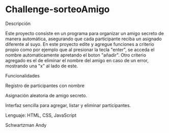 # Challenge-sorteoAmigo

Descripción

Este proyecto consiste en un programa para organizar un amigo secreto de manera automática, asegurando que cada participante reciba un asignado diferente al suyo. En este proyecto edite y agregue funciones a criterio propio como por ejemplo que al presionar la tecla "enter", se acceda el nombre automaticamente apretando el boton "añadir". Otro criterio agregado es el de eliminar el nombre del amigo en caso de un error, mostrando una "x" al lado de este. 

Funcionalidades

Registro de participantes con nombre

Asignación aleatoria de amigo secreto.

Interfaz sencilla para agregar, listar y eliminar participantes.

Lenguaje: HTML, CSS, JavaScript 

Schwartzman Andy

